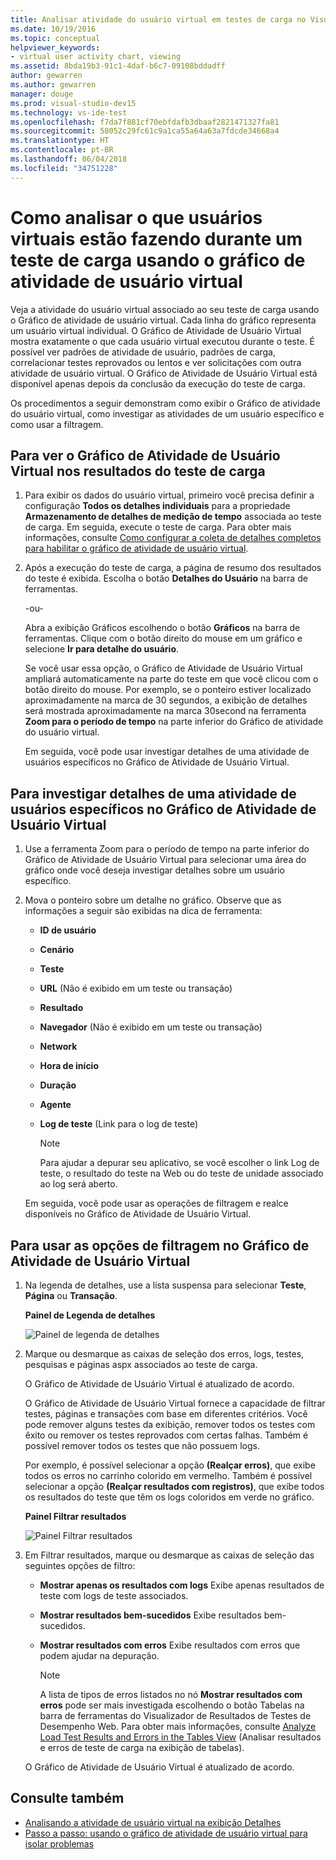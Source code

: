 ```yaml
---
title: Analisar atividade do usuário virtual em testes de carga no Visual Studio
ms.date: 10/19/2016
ms.topic: conceptual
helpviewer_keywords:
- virtual user activity chart, viewing
ms.assetid: 8bda19b3-91c1-4daf-b6c7-09108bddadff
author: gewarren
ms.author: gewarren
manager: douge
ms.prod: visual-studio-dev15
ms.technology: vs-ide-test
ms.openlocfilehash: f7da7f881cf70ebfdafb3dbaaf2821471327fa81
ms.sourcegitcommit: 58052c29fc61c9a1ca55a64a63a7fdcde34668a4
ms.translationtype: HT
ms.contentlocale: pt-BR
ms.lasthandoff: 06/04/2018
ms.locfileid: "34751228"
---
```

# <a name="how-to-analyze-what-virtual-users-are-doing-during-a-load-test-using-the-virtual-user-activity-chart"></a>Como analisar o que usuários virtuais estão fazendo durante um teste de carga usando o gráfico de atividade de usuário virtual

Veja a atividade do usuário virtual associado ao seu teste de carga usando o Gráfico de atividade de usuário virtual. Cada linha do gráfico representa um usuário virtual individual. O Gráfico de Atividade de Usuário Virtual mostra exatamente o que cada usuário virtual executou durante o teste. É possível ver padrões de atividade de usuário, padrões de carga, correlacionar testes reprovados ou lentos e ver solicitações com outra atividade de usuário virtual. O Gráfico de Atividade de Usuário Virtual está disponível apenas depois da conclusão da execução do teste de carga.

Os procedimentos a seguir demonstram como exibir o Gráfico de atividade do usuário virtual, como investigar as atividades de um usuário específico e como usar a filtragem.

## <a name="to-view-the-virtual-user-activity-chart-in-your-load-test-results"></a>Para ver o Gráfico de Atividade de Usuário Virtual nos resultados do teste de carga

1.  Para exibir os dados do usuário virtual, primeiro você precisa definir a configuração **Todos os detalhes individuais** para a propriedade **Armazenamento de detalhes de medição de tempo** associada ao teste de carga. Em seguida, execute o teste de carga. Para obter mais informações, consulte [Como configurar a coleta de detalhes completos para habilitar o gráfico de atividade de usuário virtual](../test/how-to-configure-load-tests-to-collect-full-details.md).

2.  Após a execução do teste de carga, a página de resumo dos resultados do teste é exibida. Escolha o botão **Detalhes do Usuário** na barra de ferramentas.

     -ou-

     Abra a exibição Gráficos escolhendo o botão **Gráficos** na barra de ferramentas. Clique com o botão direito do mouse em um gráfico e selecione **Ir para detalhe do usuário**.

     Se você usar essa opção, o Gráfico de Atividade de Usuário Virtual ampliará automaticamente na parte do teste em que você clicou com o botão direito do mouse. Por exemplo, se o ponteiro estiver localizado aproximadamente na marca de 30 segundos, a exibição de detalhes será mostrada aproximadamente na marca 30second na ferramenta **Zoom para o período de tempo** na parte inferior do Gráfico de atividade do usuário virtual.

     Em seguida, você pode usar investigar detalhes de uma atividade de usuários específicos no Gráfico de Atividade de Usuário Virtual.

## <a name="to-investigate-a-specific-users-activity-in-the-virtual-user-activity-chart"></a>Para investigar detalhes de uma atividade de usuários específicos no Gráfico de Atividade de Usuário Virtual

1.  Use a ferramenta Zoom para o período de tempo na parte inferior do Gráfico de Atividade de Usuário Virtual para selecionar uma área do gráfico onde você deseja investigar detalhes sobre um usuário específico.

2.  Mova o ponteiro sobre um detalhe no gráfico. Observe que as informações a seguir são exibidas na dica de ferramenta:

    -   **ID de usuário**

    -   **Cenário**

    -   **Teste**

    -   **URL** (Não é exibido em um teste ou transação)

    -   **Resultado**

    -   **Navegador** (Não é exibido em um teste ou transação)

    -   **Network**

    -   **Hora de início**

    -   **Duração**

    -   **Agente**

    -   **Log de teste** (Link para o log de teste)

        > [!NOTE]
        > Para ajudar a depurar seu aplicativo, se você escolher o link Log de teste, o resultado do teste na Web ou do teste de unidade associado ao log será aberto.

     Em seguida, você pode usar as operações de filtragem e realce disponíveis no Gráfico de Atividade de Usuário Virtual.

## <a name="to-use-filtering-options-in-the-virtual-user-activity-chart"></a>Para usar as opções de filtragem no Gráfico de Atividade de Usuário Virtual

1.  Na legenda de detalhes, use a lista suspensa para selecionar **Teste**, **Página** ou **Transação**.

     **Painel de Legenda de detalhes**

     ![Painel de legenda de detalhes](../test/media/ltest_detailslegend.png)

2.  Marque ou desmarque as caixas de seleção dos erros, logs, testes, pesquisas e páginas aspx associados ao teste de carga.

     O Gráfico de Atividade de Usuário Virtual é atualizado de acordo.

     O Gráfico de Atividade de Usuário Virtual fornece a capacidade de filtrar testes, páginas e transações com base em diferentes critérios. Você pode remover alguns testes da exibição, remover todos os testes com êxito ou remover os testes reprovados com certas falhas. Também é possível remover todos os testes que não possuem logs.

     Por exemplo, é possível selecionar a opção **(Realçar erros)**, que exibe todos os erros no carrinho colorido em vermelho. Também é possível selecionar a opção **(Realçar resultados com registros)**, que exibe todos os resultados do teste que têm os logs coloridos em verde no gráfico.

     **Painel Filtrar resultados**

     ![Painel Filtrar resultados](../test/media/ltest_filterresults.png)

3.  Em Filtrar resultados, marque ou desmarque as caixas de seleção das seguintes opções de filtro:

    -   **Mostrar apenas os resultados com logs** Exibe apenas resultados de teste com logs de teste associados.

    -   **Mostrar resultados bem-sucedidos** Exibe resultados bem-sucedidos.

    -   **Mostrar resultados com erros** Exibe resultados com erros que podem ajudar na depuração.

        > [!NOTE]
        > A lista de tipos de erros listados no nó **Mostrar resultados com erros** pode ser mais investigada escolhendo o botão Tabelas na barra de ferramentas do Visualizador de Resultados de Testes de Desempenho Web. Para obter mais informações, consulte [Analyze Load Test Results and Errors in the Tables View](../test/analyze-load-test-results-and-errors-in-the-tables-view.md) (Analisar resultados e erros de teste de carga na exibição de tabelas).

     O Gráfico de Atividade de Usuário Virtual é atualizado de acordo.

## <a name="see-also"></a>Consulte também

- [Analisando a atividade de usuário virtual na exibição Detalhes](../test/analyze-load-test-virtual-user-activity-in-the-details-view.md)
- [Passo a passo: usando o gráfico de atividade de usuário virtual para isolar problemas](../test/walkthrough-use-the-virtual-user-activity-chart-to-isolate-issues.md)